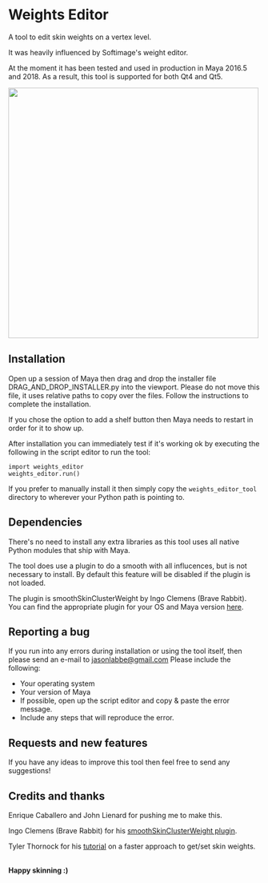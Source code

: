 # Weights Editor

A tool to edit skin weights on a vertex level.

It was heavily influenced by Softimage's weight editor.

At the moment it has been tested and used in production in Maya 2016.5 and 2018. As a result, this tool is supported for both Qt4 and Qt5.

<img src="http://www.jasonlabbe3d.com/resources/images/github/weights_editor_window.jpg" width="500">

## Installation

Open up a session of Maya then drag and drop the installer file DRAG_AND_DROP_INSTALLER.py into the viewport. Please do not move this file, it uses relative paths to copy over the files.
Follow the instructions to complete the installation.

If you chose the option to add a shelf button then Maya needs to restart in order for it to show up.

After installation you can immediately test if it's working ok by executing the following in the script editor to run the tool:

```
import weights_editor
weights_editor.run()
```

If you prefer to manually install it then simply copy the `weights_editor_tool` directory to wherever your Python path is pointing to.

## Dependencies

There's no need to install any extra libraries as this tool uses all native Python modules that ship with Maya.

The tool does use a plugin to do a smooth with all influcences, but is not necessary to install. By default this feature will be disabled if the plugin is not loaded.

The plugin is smoothSkinClusterWeight by Ingo Clemens (Brave Rabbit). You can find the appropriate plugin for your OS and Maya version <a href='http://www.braverabbit.com/smoothskinclusterweight'>here</a>.

## Reporting a bug

If you run into any errors during installation or using the tool itself, then please send an e-mail to jasonlabbe@gmail.com
Please include the following:

* Your operating system
* Your version of Maya
* If possible, open up the script editor and copy & paste the error message.
* Include any steps that will reproduce the error.

## Requests and new features

If you have any ideas to improve this tool then feel free to send any suggestions!

## Credits and thanks

Enrique Caballero and John Lienard for pushing me to make this.

Ingo Clemens (Brave Rabbit) for his <a href='http://www.braverabbit.com/smoothskinclusterweight'>smoothSkinClusterWeight plugin</a>.
    
Tyler Thornock for his <a href='http://www.charactersetup.com/tutorial_skinWeights.html'>tutorial</a> on a faster approach to get/set skin weights.


<br>
<b>Happy skinning :)</b>
